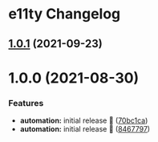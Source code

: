 # e11ty Changelog

## [1.0.1](https://github.com/palebludot/e11ty/compare/v1.0.0...v1.0.1) (2021-09-23)

# 1.0.0 (2021-08-30)

### Features

- **automation:** initial release :rocket: ([70bc1ca](https://github.com/palebludot/e11ty/commit/70bc1ca90d69e1af76fce3954688480a92bbc50a))
- **automation:** initial release :rocket: ([8467797](https://github.com/palebludot/e11ty/commit/846779765f02c40b291964edae0ab6d0c27c15c1))
